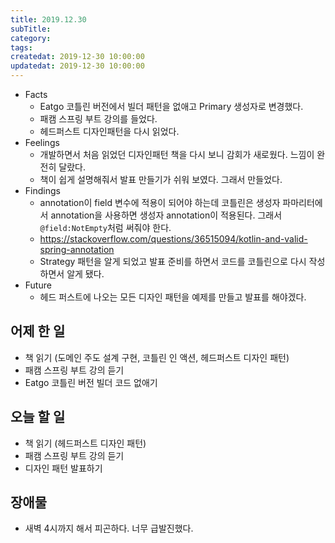 ```yaml
---
title: 2019.12.30
subTitle: 
category: 
tags: 
createdat: 2019-12-30 10:00:00
updatedat: 2019-12-30 10:00:00
---
```


* Facts
  * Eatgo 코틀린 버전에서 빌더 패턴을 없애고 Primary 생성자로 변경했다.
  * 패캠 스프링 부트 강의를 들었다.
  * 헤드퍼스트 디자인패턴을 다시 읽었다.
* Feelings
  * 개발하면서 처음 읽었던 디자인패턴 책을 다시 보니 감회가 새로웠다. 느낌이 완전히 달랐다.
  * 책이 쉽게 설명해줘서 발표 만들기가 쉬워 보였다. 그래서 만들었다.
* Findings
  * annotation이 field 변수에 적용이 되어야 하는데 코틀린은 생성자 파마리터에서 annotation을 사용하면 생성자 annotation이 적용된다. 그래서 `@field:NotEmpty`처럼 써줘야 한다.
  * https://stackoverflow.com/questions/36515094/kotlin-and-valid-spring-annotation
  * Strategy 패턴을 알게 되었고 발표 준비를 하면서 코드를 코틀린으로 다시 작성하면서 알게 됐다.
* Future
  * 헤드 퍼스트에 나오는 모든 디자인 패턴을 예제를 만들고 발표를 해야겠다.

## 어제 한 일

* 책 읽기 (도메인 주도 설계 구현, 코틀린 인 액션, 헤드퍼스트 디자인 패턴)
* 패캠 스프링 부트 강의 듣기
* Eatgo 코틀린 버전 빌더 코드 없애기

## 오늘 할 일

* 책 읽기 (헤드퍼스트 디자인 패턴)
* 패캠 스프링 부트 강의 듣기
* 디자인 패턴 발표하기

## 장애물

* 새벽 4시까지 해서 피곤하다. 너무 급발진했다.
